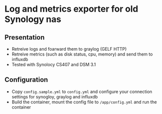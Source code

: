 # Log and metrics exporter for old Synology nas

## Presentation
 - Retreive logs and foarward them to graylog (GELF HTTP)
 - Retreive metrics (such as disk status, cpu, memory) and send them to influxdb
 - Tested with Synolocy CS407 and DSM 3.1

## Configuration
 - Copy `config.sample.yml` to `config.yml` and configure your connection settings for synogloy, graylog and influxdb
 - Build the container, mount the config file to `/app/config.yml` and run the container
 